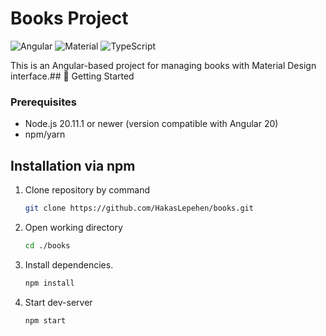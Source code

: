 # Books Project

![Angular](https://img.shields.io/badge/Angular-v20.0.5-red?logo=angular)
![Material](https://img.shields.io/badge/Angular%20Material-v20.0.4-blue?logo=material-design)
![TypeScript](https://img.shields.io/badge/TypeScript-v5.7.2-blue?logo=typescript)

This is an Angular-based project for managing books with Material Design interface.## 🚀 Getting Started

### Prerequisites

- Node.js 20.11.1 or newer (version compatible with Angular 20)
- npm/yarn

## Installation via npm

1. Clone repository by command
    ```bash
    git clone https://github.com/HakasLepehen/books.git

4. Open working directory
   ```bash
   cd ./books
   
2. Install dependencies.
   ```bash
   npm install

5. Start dev-server
   ```bash
   npm start

